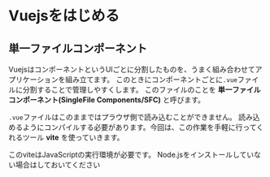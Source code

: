 # Vuejsをはじめる
## 単一ファイルコンポーネント
VuejsはコンポーネントというUIごとに分割したものを、うまく組み合わせてアプリケーションを組み立てます。
このときにコンポーネントごとに`.vue`ファイルに分割することで管理しやすくします。
このファイルのことを __単一ファイルコンポーネント(SingleFile Components/SFC)__ と呼びます。

`.vue`ファイルはこのままではプラウザ側で読み込むことができません。
読み込めるようにコンパイルする必要があります。今回は、この作業を手軽に行ってくれるツール __vite__ を使っていきます。

このviteはJavaScriptの実行環境が必要です。
Node.jsをインストールしていない場合はしておいてください